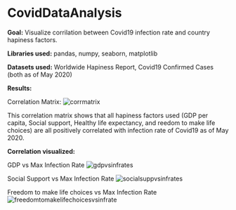 # CovidDataAnalysis

**Goal:** Visualize corrilation between Covid19 infection rate and country hapiness factors.

**Libraries used:** pandas, numpy, seaborn, matplotlib

**Datasets used:** Worldwide Hapiness Report, Covid19 Confirmed Cases (both as of May 2020) 


**Results:**

Correlation Matrix:
![corrmatrix](https://user-images.githubusercontent.com/46460204/86638457-51bbe980-bfa5-11ea-8afb-5db8d4921c59.JPG)

This correlation matrix shows that all hapiness factors used (GDP per capita, Social support, Healthy life expectancy, and reedom to make life choices) are all positively correlated with infection rate of Covid19 as of May 2020.

**Correlation visualized:**

GDP vs Max Infection Rate
![gdpvsinfrates](https://user-images.githubusercontent.com/46460204/86638471-56809d80-bfa5-11ea-9dd3-2300db506930.JPG)

Social Support vs Max Infection Rate
![socialsuppvsinfrates](https://user-images.githubusercontent.com/46460204/86638475-58e2f780-bfa5-11ea-9472-06bded361770.JPG)

Freedom to make life choices vs Max Infection Rate
![freedomtomakelifechoicesvsinfrate](https://user-images.githubusercontent.com/46460204/86638467-54b6da00-bfa5-11ea-86c0-8cbb92defe26.JPG)
